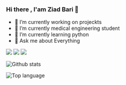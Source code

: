 ### Hi there , I'am Ziad Bari 👋




- 🔭 I’m currently working on projeckts
- 🔭 I’m currently medical engineering student
- 🌱 I’m currently learning python
- 💬 Ask me about Everything


<img src="![bootstrap-logo-shadow](https://user-images.githubusercontent.com/120318142/211216582-f8eedff4-f5cf-4831-852d-530dae5095e5.png)">

<img src="https://img.shields.io/badge/-HTML-e34f26?logo=html5&logoColor=fff">

<img src="https://img.shields.io/badge/-CSS-1572B6?logo=css3&logoColor=fff">

![Github stats](https://github-readme-stats.vercel.app/api?username=zbari023&count_private=true&show_icons=true&theme=radical)

![Top language](https://github-readme-stats.vercel.app/api/top-langs/?username=zbari023&show_icons=true&theme=radical)

